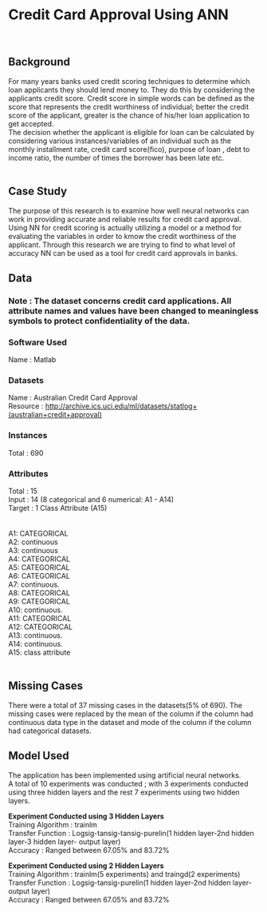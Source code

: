 # Credit Card Approval Using ANN
<br>

## Background

For many years banks used credit scoring techniques to determine which loan applicants they should lend money to. They do this by considering the applicants credit score. Credit score in simple words can be defined as the score that represents the credit worthiness of individual; better the credit score of the applicant, greater is the chance of his/her loan application to get accepted. 
<br> The decision whether the applicant is eligible for loan can be calculated by considering various instances/variables of an individual such as the monthly installment rate, credit card score(fico), purpose of loan , debt to income ratio, the number of times the borrower has been late etc.
<br> <br> 

## Case Study

The purpose of this research is to examine how well neural networks can work in providing accurate and reliable results for credit card approval. Using NN for credit scoring is actually utilizing a model or a method for evaluating the variables in order to kmow the credit worthiness of the applicant. Through this research we are trying to find to what level of accuracy NN can be used as a tool for credit card approvals in banks. 


## Data

### Note : The dataset concerns credit card applications. All attribute names and values have been changed to meaningless symbols to protect confidentiality of the data.

### Software Used

Name : Matlab <br>

### Datasets 

Name : Australian Credit Card Approval <br>
Resource : <a href = "http://archive.ics.uci.edu/ml/datasets/statlog+(australian+credit+approval)">http://archive.ics.uci.edu/ml/datasets/statlog+(australian+credit+approval)</a><br>

### Instances 

Total : 690

### Attributes 

Total :  15 <br> 
Input :  14 (8 categorical and 6 numerical: A1 - A14) <br>
Target : 1 Class Attribute (A15) <br><br><br>
A1: CATEGORICAL <br>
A2: continuous <br>
A3: continuous <br>
A4: CATEGORICAL <br>
A5: CATEGORICAL <br>
A6: CATEGORICAL <br>
A7: continuous.<br>
A8: CATEGORICAL <br>
A9: CATEGORICAL <br>
A10: continuous.<br>
A11: CATEGORICAL <br>
A12: CATEGORICAL <br>
A13: continuous.<br>
A14: continuous.<br>
A15: class attribute <br>
<br>

## Missing Cases 

There were a total of 37 missing cases in the datasets(5% of 690). The missing cases were replaced by the mean of the column if the column had continuous data type in the dataset and mode of the column if the column had categorical datasets.

## Model Used

The application has been implemented using artificial neural networks. <br>
A total of 10 experiments was conducted ; with 3 experiments conducted using three hidden layers and the rest 7 experiments using two hidden layers. 
<br>

<strong> Experiment Conducted using 3 Hidden Layers</strong><br>
Training Algorithm : trainlm
<br>
Transfer Function : Logsig-tansig-tansig-purelin(1 hidden layer-2nd hidden layer-3 hidden layer- output layer)<br>
Accuracy :  Ranged between 67.05% and 83.72% <br>

<strong> Experiment Conducted using 2 Hidden Layers</strong><br>
Training Algorithm : trainlm(5 experiments) and traingd(2 experiments)
<br>
Transfer Function : Logsig-tansig-purelin(1 hidden layer-2nd hidden layer- output layer)<br>
Accuracy :  Ranged between 67.05% and 83.72% <br>


